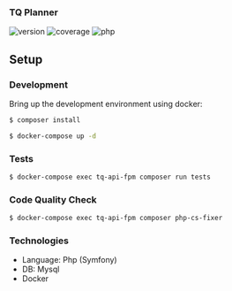 ### TQ Planner

![version](https://img.shields.io/badge/version-0.0.2-blue.svg)
![coverage](https://img.shields.io/badge/coverage-100%25-green.svg)
![php](https://img.shields.io/badge/php-%5E8.0-blue.svg)

## Setup

### Development

Bring up the development environment using docker:

```bash
$ composer install

$ docker-compose up -d
```

### Tests

```bash
$ docker-compose exec tq-api-fpm composer run tests
```

### Code Quality Check

```bash
$ docker-compose exec tq-api-fpm composer php-cs-fixer
```

### Technologies ###

* Language: Php (Symfony)
* DB: Mysql
* Docker
